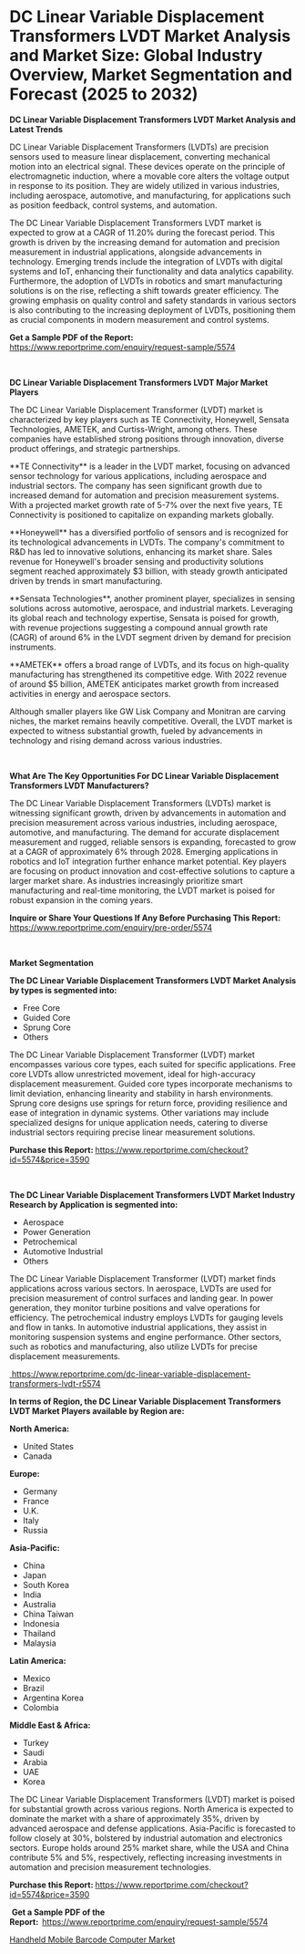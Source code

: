 <p><h1>DC Linear Variable Displacement Transformers LVDT Market Analysis and Market Size: Global Industry Overview, Market Segmentation and Forecast (2025 to 2032)</h1></p><p><strong>DC Linear Variable Displacement Transformers LVDT Market Analysis and Latest Trends</strong></p>
<p><p>DC Linear Variable Displacement Transformers (LVDTs) are precision sensors used to measure linear displacement, converting mechanical motion into an electrical signal. These devices operate on the principle of electromagnetic induction, where a movable core alters the voltage output in response to its position. They are widely utilized in various industries, including aerospace, automotive, and manufacturing, for applications such as position feedback, control systems, and automation.</p><p>The DC Linear Variable Displacement Transformers LVDT market is expected to grow at a CAGR of 11.20% during the forecast period. This growth is driven by the increasing demand for automation and precision measurement in industrial applications, alongside advancements in technology. Emerging trends include the integration of LVDTs with digital systems and IoT, enhancing their functionality and data analytics capability. Furthermore, the adoption of LVDTs in robotics and smart manufacturing solutions is on the rise, reflecting a shift towards greater efficiency. The growing emphasis on quality control and safety standards in various sectors is also contributing to the increasing deployment of LVDTs, positioning them as crucial components in modern measurement and control systems.</p></p>
<p><strong>Get a Sample PDF of the Report:&nbsp;</strong> <a href="https://www.reportprime.com/enquiry/request-sample/5574?utm_campaign=3363&utm_medium=2&utm_source=Github&utm_content=ia&utm_term=19032025&utm_id=dc-linear-variable-displacement-transformers-lvdt">https://www.reportprime.com/enquiry/request-sample/5574</a></p>
<p>&nbsp;</p>
<p><strong>DC Linear Variable Displacement Transformers LVDT Major Market Players</strong></p>
<p><p>The DC Linear Variable Displacement Transformer (LVDT) market is characterized by key players such as TE Connectivity, Honeywell, Sensata Technologies, AMETEK, and Curtiss-Wright, among others. These companies have established strong positions through innovation, diverse product offerings, and strategic partnerships.</p><p>**TE Connectivity** is a leader in the LVDT market, focusing on advanced sensor technology for various applications, including aerospace and industrial sectors. The company has seen significant growth due to increased demand for automation and precision measurement systems. With a projected market growth rate of 5-7% over the next five years, TE Connectivity is positioned to capitalize on expanding markets globally.</p><p>**Honeywell** has a diversified portfolio of sensors and is recognized for its technological advancements in LVDTs. The company's commitment to R&D has led to innovative solutions, enhancing its market share. Sales revenue for Honeywell's broader sensing and productivity solutions segment reached approximately $3 billion, with steady growth anticipated driven by trends in smart manufacturing.</p><p>**Sensata Technologies**, another prominent player, specializes in sensing solutions across automotive, aerospace, and industrial markets. Leveraging its global reach and technology expertise, Sensata is poised for growth, with revenue projections suggesting a compound annual growth rate (CAGR) of around 6% in the LVDT segment driven by demand for precision instruments.</p><p>**AMETEK** offers a broad range of LVDTs, and its focus on high-quality manufacturing has strengthened its competitive edge. With 2022 revenue of around $5 billion, AMETEK anticipates market growth from increased activities in energy and aerospace sectors.</p><p>Although smaller players like GW Lisk Company and Monitran are carving niches, the market remains heavily competitive. Overall, the LVDT market is expected to witness substantial growth, fueled by advancements in technology and rising demand across various industries.</p></p>
<p>&nbsp;</p>
<p><strong>What Are The Key Opportunities For DC Linear Variable Displacement Transformers LVDT Manufacturers?</strong></p>
<p><p>The DC Linear Variable Displacement Transformers (LVDTs) market is witnessing significant growth, driven by advancements in automation and precision measurement across various industries, including aerospace, automotive, and manufacturing. The demand for accurate displacement measurement and rugged, reliable sensors is expanding, forecasted to grow at a CAGR of approximately 6% through 2028. Emerging applications in robotics and IoT integration further enhance market potential. Key players are focusing on product innovation and cost-effective solutions to capture a larger market share. As industries increasingly prioritize smart manufacturing and real-time monitoring, the LVDT market is poised for robust expansion in the coming years.</p></p>
<p><strong>Inquire or Share Your Questions If Any Before Purchasing This Report:</strong> <a href="https://www.reportprime.com/enquiry/pre-order/5574?utm_campaign=3363&utm_medium=2&utm_source=Github&utm_content=ia&utm_term=19032025&utm_id=dc-linear-variable-displacement-transformers-lvdt">https://www.reportprime.com/enquiry/pre-order/5574</a></p>
<p>&nbsp;</p>
<p><strong>Market Segmentation</strong></p>
<p><strong>The DC Linear Variable Displacement Transformers LVDT Market Analysis by types is segmented into:</strong></p>
<p><ul><li>Free Core</li><li>Guided Core</li><li>Sprung Core</li><li>Others</li></ul></p>
<p><p>The DC Linear Variable Displacement Transformer (LVDT) market encompasses various core types, each suited for specific applications. Free core LVDTs allow unrestricted movement, ideal for high-accuracy displacement measurement. Guided core types incorporate mechanisms to limit deviation, enhancing linearity and stability in harsh environments. Sprung core designs use springs for return force, providing resilience and ease of integration in dynamic systems. Other variations may include specialized designs for unique application needs, catering to diverse industrial sectors requiring precise linear measurement solutions.</p></p>
<p><strong>Purchase this Report:&nbsp;</strong><a href="https://www.reportprime.com/checkout?id=5574&price=3590&utm_campaign=3363&utm_medium=2&utm_source=Github&utm_content=ia&utm_term=19032025&utm_id=dc-linear-variable-displacement-transformers-lvdt">https://www.reportprime.com/checkout?id=5574&price=3590</a></p>
<p>&nbsp;</p>
<p><strong>The DC Linear Variable Displacement Transformers LVDT Market Industry Research by Application is segmented into:</strong></p>
<p><ul><li>Aerospace</li><li>Power Generation</li><li>Petrochemical</li><li>Automotive Industrial</li><li>Others</li></ul></p>
<p><p>The DC Linear Variable Displacement Transformer (LVDT) market finds applications across various sectors. In aerospace, LVDTs are used for precision measurement of control surfaces and landing gear. In power generation, they monitor turbine positions and valve operations for efficiency. The petrochemical industry employs LVDTs for gauging levels and flow in tanks. In automotive industrial applications, they assist in monitoring suspension systems and engine performance. Other sectors, such as robotics and manufacturing, also utilize LVDTs for precise displacement measurements.</p></p>
<p><a href="https://www.reportprime.com/dc-linear-variable-displacement-transformers-lvdt-r5574?utm_campaign=3363&utm_medium=2&utm_source=Github&utm_content=ia&utm_term=19032025&utm_id=dc-linear-variable-displacement-transformers-lvdt">&nbsp;https://www.reportprime.com/dc-linear-variable-displacement-transformers-lvdt-r5574</a></p>
<p><strong>In terms of Region, the DC Linear Variable Displacement Transformers LVDT Market Players available by Region are:</strong></p>
<p>
    <p> <strong> North America: </strong>
        <ul>
            <li>United States</li>
            <li>Canada</li>
        </ul>
        </p> 
    <p> <strong> Europe: </strong>
        <ul>
            <li>Germany</li>
            <li>France</li>
            <li>U.K.</li>
            <li>Italy</li>
            <li>Russia</li>
        </ul>
        </p> 
    <p> <strong> Asia-Pacific: </strong>
        <ul>
            <li>China</li>
            <li>Japan</li>
            <li>South Korea</li>
            <li>India</li>
            <li>Australia</li>
            <li>China Taiwan</li>
            <li>Indonesia</li>
            <li>Thailand</li>
            <li>Malaysia</li>
        </ul>
        </p> 
    <p> <strong> Latin America: </strong>
        <ul>
            <li>Mexico</li>
            <li>Brazil</li>
            <li>Argentina Korea</li>
            <li>Colombia</li>
        </ul>
        </p> 
    <p> <strong> Middle East & Africa: </strong>
        <ul>
            <li>Turkey</li>
            <li>Saudi</li>
            <li>Arabia</li>
            <li>UAE</li>
            <li>Korea</li>
        </ul>
    </p>
    </p>
<p><p>The DC Linear Variable Displacement Transformers (LVDT) market is poised for substantial growth across various regions. North America is expected to dominate the market with a share of approximately 35%, driven by advanced aerospace and defense applications. Asia-Pacific is forecasted to follow closely at 30%, bolstered by industrial automation and electronics sectors. Europe holds around 25% market share, while the USA and China contribute 5% and 5%, respectively, reflecting increasing investments in automation and precision measurement technologies.</p></p>
<p><strong>Purchase this Report: </strong><a href="https://www.reportprime.com/checkout?id=5574&price=3590&utm_campaign=3363&utm_medium=2&utm_source=Github&utm_content=ia&utm_term=19032025&utm_id=dc-linear-variable-displacement-transformers-lvdt">https://www.reportprime.com/checkout?id=5574&price=3590</a></p>
<p>&nbsp;<strong>Get a Sample PDF of the Report:&nbsp;&nbsp;</strong><a href="https://www.reportprime.com/enquiry/request-sample/5574?utm_campaign=3363&utm_medium=2&utm_source=Github&utm_content=ia&utm_term=19032025&utm_id=dc-linear-variable-displacement-transformers-lvdt">https://www.reportprime.com/enquiry/request-sample/5574</a></p>
<p><strong></strong></p>
<p><p><a href="https://github.com/shamstirroc7/Market-Research-Report-List-1/blob/main/handheld-mobile-barcode-computer-market.md?utm_campaign=3363&utm_medium=2&utm_source=Github&utm_content=ia&utm_term=19032025&utm_id=dc-linear-variable-displacement-transformers-lvdt">Handheld Mobile Barcode Computer Market</a></p></p>